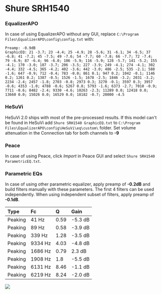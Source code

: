 # Shure SRH1540

### EqualizerAPO
In case of using EqualizerAPO without any GUI, replace `C:\Program Files\EqualizerAPO\config\config.txt`
with:
```
Preamp: -0.9dB
GraphicEQ: 21 -3.7; 23 -4.4; 25 -4.9; 28 -5.6; 31 -6.1; 34 -6.5; 37 -6.8; 41 -7.2; 45 -7.5; 49 -7.6; 54 -7.7; 60 -7.8; 66 -7.7; 72 -7.4; 79 -6.9; 87 -6.4; 96 -6.0; 106 -5.9; 116 -5.9; 128 -5.7; 141 -5.2; 155 -4.1; 170 -3.0; 187 -3.7; 206 -3.5; 227 -3.9; 249 -4.1; 274 -4.1; 302 -4.4; 332 -4.5; 365 -4.2; 402 -3.6; 442 -3.0; 486 -2.5; 535 -2.1; 588 -1.6; 647 -0.9; 712 -0.4; 783 -0.0; 861 0.1; 947 0.2; 1042 -0.1; 1146 0.2; 1261 0.2; 1387 -0.5; 1526 -1.5; 1678 -2.5; 1846 -3.2; 2031 -3.2; 2234 -2.4; 2457 -1.8; 2703 -0.8; 2973 0.3; 3270 -0.1; 3597 0.3; 3957 -0.6; 4353 -1.0; 4788 -0.6; 5267 0.8; 5793 -1.6; 6373 -2.7; 7010 -0.9; 7711 -0.6; 8482 -2.4; 9330 -4.6; 10263 -2.3; 11289 0.0; 12418 0.0; 13660 0.0; 15026 0.0; 16529 0.0; 18182 -0.7; 20000 -4.5
```

### HeSuVi
HeSuVi 2.0 ships with most of the pre-processed results. If this model can't be found in HeSuVi add
`Shure SRH1540 GraphicEQ.txt` to `C:\Program Files\EqualizerAPO\config\HeSuVi\eq\custom\` folder.
Set volume attenuation in the Connection tab for both channels to **-9**

### Peace
In case of using Peace, click *Import* in Peace GUI and select `Shure SRH1540 ParametricEQ.txt`.

### Parametric EQs
In case of using other parametric equalizer, apply preamp of **-0.2dB** and build filters manually
with these parameters. The first 4 filters can be used independently.
When using independent subset of filters, apply preamp of **-0.1dB**.

| Type    | Fc      |    Q | Gain    |
|:--------|:--------|:-----|:--------|
| Peaking | 41 Hz   | 0.59 | -5.3 dB |
| Peaking | 89 Hz   | 0.58 | -3.9 dB |
| Peaking | 339 Hz  | 1.28 | -3.5 dB |
| Peaking | 9334 Hz | 4.03 | -4.8 dB |
| Peaking | 1686 Hz | 0.79 | 2.3 dB  |
| Peaking | 1908 Hz | 1.8  | -5.5 dB |
| Peaking | 6131 Hz | 8.46 | -1.1 dB |
| Peaking | 6219 Hz | 8.24 | -2.0 dB |

![](https://raw.githubusercontent.com/jaakkopasanen/AutoEq/master/results/headphonecom/sbaf-serious/Shure%20SRH1540/Shure%20SRH1540.png)